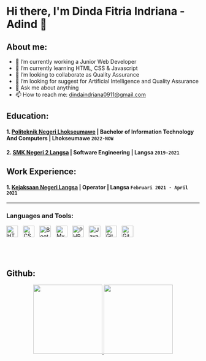 # Hi there, I'm Dinda Fitria Indriana - Adind 👋
## About me:
- 🔭 I’m currently working a Junior Web Developer
- 🌱 I’m currently learning HTML, CSS & Javascript
- 👯 I’m looking to collaborate as Quality Assurance
- 🤔 I’m looking for suggest for Artificial Intelligence and Quality Assurance
- 💬 Ask me about anything
- 📫 How to reach me: dindaindriana0911@gmail.com

## Education:

#### 1. [Politeknik Negeri Lhokseumawe](https://www.pnl.ac.id) | Bachelor of Information Technology And Computers | Lhokseumawe `2022-NOW`
   
#### 2. [SMK Negeri 2 Langsa](https://www.smkn2langsa.sch.id/) | Software Engineering | Langsa `2019-2021`

## Work Experience:
#### 1. [Kejaksaan Negeri Langsa](https://kejari-langsa.kejaksaan.go.id/) | Operator | Langsa `Februari 2021 - April 2021`
---

### Languages and Tools:

[<img align="left" alt="HTML" width="30px" src="https://upload.wikimedia.org/wikipedia/commons/thumb/6/61/HTML5_logo_and_wordmark.svg/1200px-HTML5_logo_and_wordmark.svg.png" style="padding-right:10px;" />][webdev]
[<img align="left" alt="CSS" width="30px" src="https://upload.wikimedia.org/wikipedia/commons/thumb/3/3d/CSS.3.svg/1461px-CSS.3.svg.png" style="padding-right:10px;" />][webdev]
[<img align="left" alt="Bootstrap" width="30px" src="https://getbootstrap.com/docs/5.2/assets/brand/bootstrap-logo-shadow.png" style="padding-right:10px;" />][webdev]
[<img align="left" alt="MySQL" width="30px" src="https://cdn.jsdelivr.net/gh/devicons/devicon/icons/mysql/mysql-original.svg" style="padding-right:10px;" />][webdev]
[<img align="left" alt="PHP" width="30px" src="https://upload.wikimedia.org/wikipedia/commons/thumb/2/27/PHP-logo.svg/1200px-PHP-logo.svg.png" style="padding-right:10px;" />][webdev]
[<img align="left" alt="JavaScript" width="30px" src="https://upload.wikimedia.org/wikipedia/commons/thumb/9/99/Unofficial_JavaScript_logo_2.svg/2048px-Unofficial_JavaScript_logo_2.svg.png" style="padding-right:10px;" />][webdev]
[<img align="left" alt="Git" width="30px" src="https://avatars.githubusercontent.com/u/18133?s=200&v=4" style="padding-right:10px;" />][webdev]
[<img align="left" alt="GitHub" width="30px" src="https://upload.wikimedia.org/wikipedia/commons/9/91/Octicons-mark-github.svg" style="padding-right:10px;" />][webdev]



<br />
<br />


[webdev]: https://github.com/dindaindriana/dindaindriana
<br />
<br />
## Github:

<p align="center">
<a href="https://github.com/dindaindriana">
<img height="180em" src="https://github-readme-stats-eight-theta.vercel.app/api?username=dindaindriana&show_icons=true&theme=algolia&include_all_commits=true&count_private=true"/>
  <img height="180em" src="https://github-readme-stats-eight-theta.vercel.app/api/top-langs/?username=dindaindriana&layout=compact&langs_count=8&theme=algolia"/>
</a>
</p>
